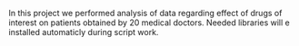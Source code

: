 In this project we performed analysis of data regarding effect of drugs of interest on patients obtained by 20 medical doctors.
Needed libraries will e installed automaticly during script work.
